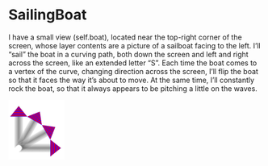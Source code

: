 # SailingBoat

I have a small view (self.boat), located near the top-right corner of the screen, whose layer contents are a picture of a sailboat facing to the left. I’ll “sail” the boat in a curving path, both down the screen and left and right across the screen, like an extended letter “S”. Each time the boat comes to a vertex of the curve, changing direction across the screen, I’ll flip the boat so that it faces the way it’s about to move. At the same time, I’ll constantly rock the boat, so that it always appears to be pitching a little on the waves.

![A](https://github.com/Lilyeka/GraphicsContextTransforms/blob/master/GraphicsContextTransforms/rotatedArrows.png "A boat and the course she’ll sail")
